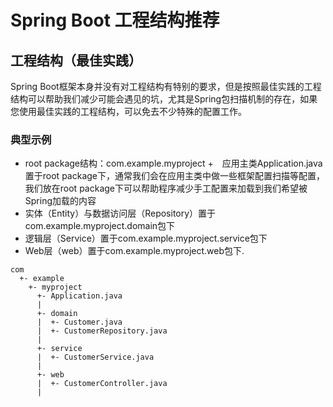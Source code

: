 # Spring Boot 工程结构推荐

## 工程结构（最佳实践）

Spring Boot框架本身并没有对工程结构有特别的要求，但是按照最佳实践的工程结构可以帮助我们减少可能会遇见的坑，尤其是Spring包扫描机制的存在，如果您使用最佳实践的工程结构，可以免去不少特殊的配置工作。

### 典型示例

+ root package结构：com.example.myproject
+　应用主类Application.java置于root package下，通常我们会在应用主类中做一些框架配置扫描等配置，我们放在root package下可以帮助程序减少手工配置来加载到我们希望被Spring加载的内容
+ 实体（Entity）与数据访问层（Repository）置于com.example.myproject.domain包下
+ 逻辑层（Service）置于com.example.myproject.service包下
+ Web层（web）置于com.example.myproject.web包下.

```
com
  +- example
    +- myproject
      +- Application.java
      |
      +- domain
      |  +- Customer.java
      |  +- CustomerRepository.java
      |
      +- service
      |  +- CustomerService.java
      |
      +- web
      |  +- CustomerController.java
      |
```